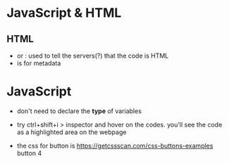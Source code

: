 # JavaScript & HTML

## HTML
- <!DOCTYPE html></html> or <html></html> : used to tell the servers(?) that the code is HTML
- <head></head> is for metadata

# JavaScript
- don't need to declare the **type** of variables
- try ctrl+shift+i > inspector and hover on the codes. you'll see the code as a highlighted area on the webpage


- the css for button is https://getcssscan.com/css-buttons-examples  button 4
